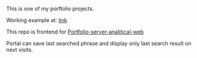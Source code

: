 This is one of my porftolio projects.

Working example at:
[link](https://analitics.prefx.eu)

This repo is frontend for [Portfolio-server-analitical-web](https://github.com/TomeksGitRepo/Portfolio-server-analitical-web)

Portal can save last searched phrase and display only last search result on next visits.